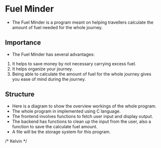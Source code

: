 # Fuel Minder
- The Fuel Minder is a program meant on helping travellers calculate the amount of fuel needed for the whole journey.

## Importance
- The Fuel Minder has several advantages:
1. It helps to save money by not necessary carrying excess fuel.
2. It helps organize your journey.
3. Being able to calculate the amount of fuel for the whole journey gives you ease of mind during the journey.

## Structure
- Here is a diagram to show the overview workings of the whole program.
- The whole program in implemented using C language.
- The frontend involves functions to fetch user input and display output.
- The backend has functions to clean up the input from the user, also a function to save the calculate fuel amount.
- A file will be the storage system for this program.

/* Kelvin */
